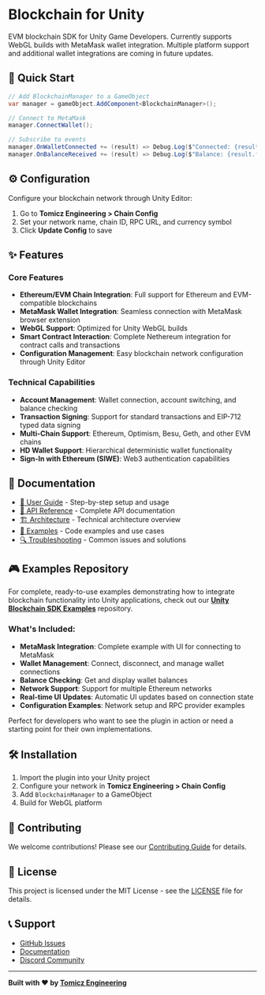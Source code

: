# Blockchain for Unity

EVM blockchain SDK for Unity Game Developers. Currently supports WebGL builds with MetaMask wallet integration. Multiple platform support and additional wallet integrations are coming in future updates.

## 🚀 Quick Start

```csharp
// Add BlockchainManager to a GameObject
var manager = gameObject.AddComponent<BlockchainManager>();

// Connect to MetaMask
manager.ConnectWallet();

// Subscribe to events
manager.OnWalletConnected += (result) => Debug.Log($"Connected: {result.address}");
manager.OnBalanceReceived += (result) => Debug.Log($"Balance: {result.formattedBalance} {result.currencySymbol}");
```

## ⚙️ Configuration

Configure your blockchain network through Unity Editor:

1. Go to **Tomicz Engineering > Chain Config**
2. Set your network name, chain ID, RPC URL, and currency symbol
3. Click **Update Config** to save

## ✨ Features

### Core Features

- **Ethereum/EVM Chain Integration**: Full support for Ethereum and EVM-compatible blockchains
- **MetaMask Wallet Integration**: Seamless connection with MetaMask browser extension
- **WebGL Support**: Optimized for Unity WebGL builds
- **Smart Contract Interaction**: Complete Nethereum integration for contract calls and transactions
- **Configuration Management**: Easy blockchain network configuration through Unity Editor

### Technical Capabilities

- **Account Management**: Wallet connection, account switching, and balance checking
- **Transaction Signing**: Support for standard transactions and EIP-712 typed data signing
- **Multi-Chain Support**: Ethereum, Optimism, Besu, Geth, and other EVM chains
- **HD Wallet Support**: Hierarchical deterministic wallet functionality
- **Sign-In with Ethereum (SIWE)**: Web3 authentication capabilities

## 📝 Documentation

- [📖 User Guide](docs/USER_GUIDE.md) - Step-by-step setup and usage
- [🔧 API Reference](docs/API_REFERENCE.md) - Complete API documentation
- [🏗️ Architecture](docs/ARCHITECTURE.md) - Technical architecture overview
- [🧪 Examples](docs/EXAMPLES.md) - Code examples and use cases
- [🔍 Troubleshooting](docs/TROUBLESHOOTING.md) - Common issues and solutions

## 🎮 Examples Repository

For complete, ready-to-use examples demonstrating how to integrate blockchain functionality into Unity applications, check out our **[Unity Blockchain SDK Examples](https://github.com/tomicz/unity-blockchain-sdk-examples)** repository.

### What's Included:

- **MetaMask Integration**: Complete example with UI for connecting to MetaMask
- **Wallet Management**: Connect, disconnect, and manage wallet connections
- **Balance Checking**: Get and display wallet balances
- **Network Support**: Support for multiple Ethereum networks
- **Real-time UI Updates**: Automatic UI updates based on connection state
- **Configuration Examples**: Network setup and RPC provider examples

Perfect for developers who want to see the plugin in action or need a starting point for their own implementations.

## 🛠️ Installation

1. Import the plugin into your Unity project
2. Configure your network in **Tomicz Engineering > Chain Config**
3. Add `BlockchainManager` to a GameObject
4. Build for WebGL platform

## 🤝 Contributing

We welcome contributions! Please see our [Contributing Guide](docs/CONTRIBUTING.md) for details.

## 📄 License

This project is licensed under the MIT License - see the [LICENSE](LICENCE.md) file for details.

## 📞 Support

- [GitHub Issues](https://github.com/tomicz/blockchain-for-unity/issues)
- [Documentation](docs/)
- [Discord Community](https://discord.gg/your-community)

---

**Built with ❤️ by [Tomicz Engineering](https://tomiczengineering.com)**
